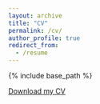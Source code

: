 ```yaml
---
layout: archive
title: "CV"
permalink: /cv/
author_profile: true
redirect_from:
  - /resume
---
```


{% include base_path %}

[Download my CV](https://NafisIrtija.github.io/files/CV.pdf)


<!-- Research Interests
==================

Game Theory; Reinforcement Learning; Distributed decision making;
Artificial Enabled Solutions; Network economics based personalized
pricing and fairness. -->

<!-- Education
======
-   **Ph.D in Computer Engineering (2020 - Present)**   
	*University of New Mexico*  
	Advisor: Dr. Eirini Eleni Tsiropoulou
-   **Master of Science in Electrical and Electronic Engineering (2016 - 2018)**   
	*University of Dhaka, Dhaka, Bangladesh*  
	CGPA:3.61/4.00
-   **Bachelor of Science in Electrical and Electronic Engineering (2012 - 2016)**   
	*University of Dhaka, Dhaka, Bangladesh*  
	CGPA:3.80/4.00 -->


  
<!-- Achievements
============
-   **ITPEC Examination Gold Award**    
	*Fundamental Information Technology Engineer Examination (ITEE-FE)*   
	for achieving the highest score among all ITPEC countries -->

<!-- Technical Skills
================

-   **Programming Languages:** Python, C, C++, Matlab, Assembly.

-   **Software Skills:** Wireshark, Burp Suite. -->
